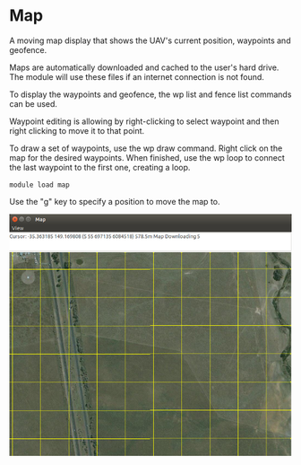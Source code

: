 # Map

A moving map display that shows the UAV's current position, waypoints and geofence.

Maps are automatically downloaded and cached to the user's hard drive. The module will use these files if an internet connection is not found.

To display the waypoints and geofence, the wp list and fence list commands can be used.

Waypoint editing is allowing by right-clicking to select waypoint and then right clicking to move it to that point.

To draw a set of waypoints, use the wp draw command. Right click on the map for the desired waypoints. When finished, use the wp loop to connect the last waypoint to the first one, creating a loop.

```
module load map
```

Use the "g" key to specify a position to move the map to.


![map](../erleimg/modules/map.png)
